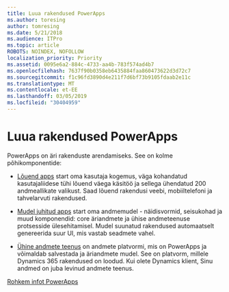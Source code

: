 ```yaml
---
title: Luua rakendused PowerApps
ms.author: toresing
author: tomresing
ms.date: 5/21/2018
ms.audience: ITPro
ms.topic: article
ROBOTS: NOINDEX, NOFOLLOW
localization_priority: Priority
ms.assetid: 0095e6a2-884c-4733-aa4b-783f574ad4b7
ms.openlocfilehash: 7637f90b0358eb6435884faa860473622d3d72c7
ms.sourcegitcommit: f1c96fd3890d4e211f7d6bf73b9105fdaab2e11c
ms.translationtype: MT
ms.contentlocale: et-EE
ms.lasthandoff: 03/05/2019
ms.locfileid: "30404959"
---
```

# <a name="create-apps-with-powerapps"></a>Luua rakendused PowerApps

PowerApps on äri rakenduste arendamiseks. See on kolme põhikomponentide: 
  
- [Lõuend apps](https://go.microsoft.com/fwlink/?linkid=874495) start oma kasutaja kogemus, väga kohandatud kasutajaliidese tühi lõuend väega käsitöö ja sellega ühendatud 200 andmeallikate valikust. Saad lõuend rakendusi veebi, mobiiltelefoni ja tahvelarvuti rakendused. 
    
- [Mudel juhitud apps](https://go.microsoft.com/fwlink/?linkid=874496) start oma andmemudel - näidisvormid, seisukohad ja muud komponendid: core äriandmete ja ühise andmeteenuse protsesside ülesehitamisel. Mudel suunatud rakendused automaatselt genereerida suur UI, mis vastab seadmete vahel. 
    
- [Ühine andmete teenus](https://go.microsoft.com/fwlink/?linkid=874497) on andmete platvormi, mis on PowerApps ja võimaldab salvestada ja äriandmete mudel. See on platvorm, millele Dynamics 365 rakendused on loodud. Kui olete Dynamics klient, Sinu andmed on juba levinud andmete teenus. 
    
[Rohkem infot PowerApps](https://go.microsoft.com/fwlink/?linkid=874498)
  

